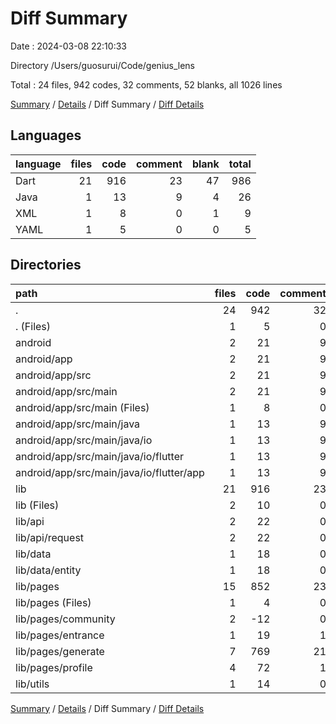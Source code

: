 # Diff Summary

Date : 2024-03-08 22:10:33

Directory /Users/guosurui/Code/genius_lens

Total : 24 files,  942 codes, 32 comments, 52 blanks, all 1026 lines

[Summary](results.md) / [Details](details.md) / Diff Summary / [Diff Details](diff-details.md)

## Languages
| language | files | code | comment | blank | total |
| :--- | ---: | ---: | ---: | ---: | ---: |
| Dart | 21 | 916 | 23 | 47 | 986 |
| Java | 1 | 13 | 9 | 4 | 26 |
| XML | 1 | 8 | 0 | 1 | 9 |
| YAML | 1 | 5 | 0 | 0 | 5 |

## Directories
| path | files | code | comment | blank | total |
| :--- | ---: | ---: | ---: | ---: | ---: |
| . | 24 | 942 | 32 | 52 | 1,026 |
| . (Files) | 1 | 5 | 0 | 0 | 5 |
| android | 2 | 21 | 9 | 5 | 35 |
| android/app | 2 | 21 | 9 | 5 | 35 |
| android/app/src | 2 | 21 | 9 | 5 | 35 |
| android/app/src/main | 2 | 21 | 9 | 5 | 35 |
| android/app/src/main (Files) | 1 | 8 | 0 | 1 | 9 |
| android/app/src/main/java | 1 | 13 | 9 | 4 | 26 |
| android/app/src/main/java/io | 1 | 13 | 9 | 4 | 26 |
| android/app/src/main/java/io/flutter | 1 | 13 | 9 | 4 | 26 |
| android/app/src/main/java/io/flutter/app | 1 | 13 | 9 | 4 | 26 |
| lib | 21 | 916 | 23 | 47 | 986 |
| lib (Files) | 2 | 10 | 0 | 0 | 10 |
| lib/api | 2 | 22 | 0 | 3 | 25 |
| lib/api/request | 2 | 22 | 0 | 3 | 25 |
| lib/data | 1 | 18 | 0 | 6 | 24 |
| lib/data/entity | 1 | 18 | 0 | 6 | 24 |
| lib/pages | 15 | 852 | 23 | 36 | 911 |
| lib/pages (Files) | 1 | 4 | 0 | 1 | 5 |
| lib/pages/community | 2 | -12 | 0 | 0 | -12 |
| lib/pages/entrance | 1 | 19 | 1 | 0 | 20 |
| lib/pages/generate | 7 | 769 | 21 | 34 | 824 |
| lib/pages/profile | 4 | 72 | 1 | 1 | 74 |
| lib/utils | 1 | 14 | 0 | 2 | 16 |

[Summary](results.md) / [Details](details.md) / Diff Summary / [Diff Details](diff-details.md)
